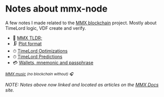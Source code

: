 # Notes about mmx-node

A few notes I made related to the [MMX blockchain](https://github.com/madMAx43v3r/mmx-node) project. Mostly about TimeLord logic, VDF create and verify.

- &#x1F517; [MMX TLDR;](https://docs.mmx.network/articles/general/mmx-tldr/)
- &#x1F5DC; [Plot format](https://docs.mmx.network/articles/plotting/plot-format/)
- &#x23F1; [TimeLord Optimizations](https://docs.mmx.network/articles/timelord/timelord-optimizations/)
- &#x23F1; [TimeLord Predictions](https://docs.mmx.network/articles/timelord/timelord-predictions/)
- &#x1F4B3; [Wallets, mnemonic and passphrase](https://docs.mmx.network/articles/wallets/wallets-mnemonic-passphrase/)

_<sup>[MMX music](https://voidxno.github.io/mmx-node-notes/mmx_music) (no blockchain without) &#x1F3A7;</sup>_

_NOTE: Notes above now linked and located as articles on the [MMX Docs](https://docs.mmx.network) site._

